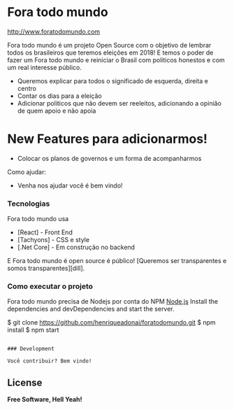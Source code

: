 # Fora todo mundo
http://www.foratodomundo.com

Fora todo mundo é um projeto Open Source com o objetivo de lembrar todos os brasileiros que teremos eleições em 2018! E temos o poder de fazer um Fora todo mundo e reiniciar o Brasil com politicos honestos e com um real interesse público.
  - Queremos explicar para todos o significado de esquerda, direita e centro
  - Contar os dias para a eleição
  - Adicionar politicos que não devem ser reeleitos, adicionando a opinião de quem apoio e não apoia

# New Features para adicionarmos!
  - Colocar os planos de governos e um forma de acompanharmos
  
Como ajudar:
  - Venha nos ajudar você é bem vindo!

### Tecnologias

Fora todo mundo usa

* [React] - Front End
* [Tachyons] - CSS e style
* [.Net Core] - Em construção no backend

E Fora todo mundo é open source é público! [Queremos ser transparentes e somos transparentes][dill].


### Como executar o projeto

Fora todo mundo precisa de Nodejs por conta do NPM [Node.js](https://nodejs.org/)
Install the dependencies and devDependencies and start the server.

$ git clone https://github.com/henriqueadonai/foratodomundo.git
$ npm install 
$ npm start
```

### Development

Você contribuir? Bem vindo!
```

License
----
**Free Software, Hell Yeah!**
